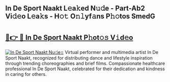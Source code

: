 ## In De Sport Naakt L𝚎a𝚔ed N𝚞𝚍e - Part-Ab2 Vi𝚍𝚎o L𝚎a𝚔s - H𝚘𝚝 O𝚗𝚕yf𝚊ns P𝚑𝚘tos SmedG

# <h2><a href="http://kfeerb8.oniu.top/?m=In+De+Sport+Naakt">🔗👉 🔴 In De Sport Naakt P𝚑ot𝚘𝚜 V𝚒d𝚎o</a></h2>

[![In De Sport Naakt Nu𝚍e𝚜](https://i.imgur.com/0qMVB7G.gif)](http://kfeerb8.oniu.top/?m=In+De+Sport+Naakt)
Virtual performer and multimedia artist In De Sport Naakt, recognized for distributing dance and lifestyle inspiration through trending choreographies and brief films. Compassionate healthcare professional In De Sport Naakt, celebrated for their dedication and kindness in caring for others.  
